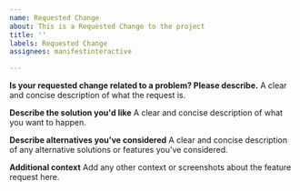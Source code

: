```yaml
---
name: Requested Change
about: This is a Requested Change to the project
title: ''
labels: Requested Change
assignees: manifestinteractive

---
```


**Is your requested change related to a problem? Please describe.**
A clear and concise description of what the request is.

**Describe the solution you'd like**
A clear and concise description of what you want to happen.

**Describe alternatives you've considered**
A clear and concise description of any alternative solutions or features you've considered.

**Additional context**
Add any other context or screenshots about the feature request here.
